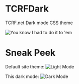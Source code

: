 # TCRFDark
TCRF.net Dark mode CSS theme

![You know I had to do it to 'em](https://i.imgur.com/V57B8tC.png)

# Sneak Peek
Default site theme:
![Light Mode](https://i.imgur.com/TQqZiQm.png)

This dark mode:
![Dark Mode](https://i.imgur.com/7EF5H6O.png)
